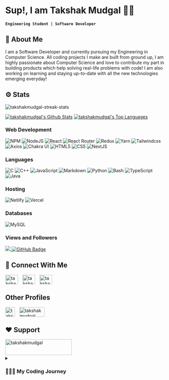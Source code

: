 # Sup!, I am Takshak Mudgal 👋🏻

**`Engineering Student | Software Developer`**

## 🚀 About Me

I am a Software Developer and currently pursuing my Engineering in Computer Science. All coding projects I make are built from ground up, I am highly passionate about Computer Science and love to contribute my part in building products which help solving real-life problems with code! I am also working on learning and staying up-to-date with all the new technologies emerging everyday!

## ⚙️ Stats
<p><img align="center" src="https://github-readme-streak-stats.herokuapp.com/?user=takshakmudgal&show_icons=true&count_private=true&theme=react&hide_border=true&bg_color=0D1117" alt="takshakmudgal-streak-stats" /></p>
<a href="https://github.com/takshakmudgal/github-readme-stats"><img alt="takshakmudgal's Github Stats" src="https://github-readme-stats.vercel.app/api?username=takshakmudgal&show_icons=true&count_private=true&theme=react&hide_border=true&bg_color=0D1117" /></a>
  <a href="https://github.com/takshakmudgal/github-readme-stats"><img alt="takshakmudgal's Top Languages" src="https://github-readme-stats.vercel.app/api/top-langs/?username=takshakmudgal&langs_count=8&count_private=true&layout=compact&theme=react&hide_border=true&bg_color=0D1117" /></a>
  <br/>

<h3 align="left">Web Development</h3>
<div align="left">

![NPM](https://img.shields.io/badge/NPM-%23000000.svg?style=for-the-badge&logo=npm&logoColor=white) ![NodeJS](https://img.shields.io/badge/node.js-6DA55F?style=for-the-badge&logo=node.js&logoColor=white) ![React](https://img.shields.io/badge/react-%2320232a.svg?style=for-the-badge&logo=react&logoColor=%2361DAFB) ![React Router](https://img.shields.io/badge/React_Router-CA4245?style=for-the-badge&logo=react-router&logoColor=white) ![Redux](https://img.shields.io/badge/redux-%23593d88.svg?style=for-the-badge&logo=redux&logoColor=white) ![Yarn](https://img.shields.io/badge/yarn-%232C8EBB.svg?style=for-the-badge&logo=yarn&logoColor=white) ![Tailwindcss](https://img.shields.io/badge/Tailwindcss-%23007ACC.svg?style=for-the-badge&logo=tailwind&logoColor=white) ![Axios](https://img.shields.io/badge/Axios-%23007ACC.svg?style=for-the-badge&logo=axios&logoColor=white) ![Chakra UI](https://img.shields.io/badge/ChakraUI-%23007ACC.svg?style=for-the-badge&logo=chakraui&logoColor=white) ![HTML5](https://img.shields.io/badge/Html5-%23007ACC.svg?style=for-the-badge&logo=html5&logoColor=white) ![CSS](https://img.shields.io/badge/CSS-%23007ACC.svg?style=for-the-badge&logo=CSS&logoColor=white) ![NextJS](https://img.shields.io/badge/nextjs-%23007ACC.svg?style=for-the-badge&logo=nextjs&logoColor=white)
</div>
<h3 align="left">Languages</h3>
<div align="left">
    
![C](https://img.shields.io/badge/c-%2300599C.svg?style=for-the-badge&logo=c&logoColor=white) ![C++](https://img.shields.io/badge/c++-%2300599C.svg?style=for-the-badge&logo=c%2B%2B&logoColor=white) ![JavaScript](https://img.shields.io/badge/javascript-%23323330.svg?style=for-the-badge&logo=javascript&logoColor=%23F7DF1E) ![Markdown](https://img.shields.io/badge/markdown-%23000000.svg?style=for-the-badge&logo=markdown&logoColor=white) ![Python](https://img.shields.io/badge/python3-3670A0?style=for-the-badge&logo=python&logoColor=ffdd54) ![Bash](https://img.shields.io/badge/bash-%23121011.svg?style=for-the-badge&logo=gnu-bash&logoColor=white) ![TypeScript](https://img.shields.io/badge/typescript-%23007ACC.svg?style=for-the-badge&logo=typescript&logoColor=white) ![Java](https://img.shields.io/badge/Java-%23007ACC.svg?style=for-the-badge&logo=java&logoColor=white) 
</div>
<h3 align="left">Hosting</h3>
<div align="left">
    
![Netlify](https://img.shields.io/badge/netlify-%23000000.svg?style=for-the-badge&logo=netlify&logoColor=#00C7B7) ![Vercel](https://img.shields.io/badge/vercel-%23000000.svg?style=for-the-badge&logo=vercel&logoColor=white) 
</div>

<h3 align="left">Databases</h3>
<div align="left">
    
![MySQL](https://img.shields.io/badge/Mysql-039BE5?style=for-the-badge&logo=mysql&logoColor=white)
</div>

### Views and Followers
<a href="https://github.com/takshakmudgal/github-profile-views-counter">
    <img src="https://komarev.com/ghpvc/?username=takshakmudgal">
</a>
<a href="https://github.com/takshakmudgal?tab=followers"><img src="https://img.shields.io/github/followers/takshakmudgal?label=Followers&style=social" alt="GitHub Badge"></a>

## 🔗 Connect With Me
<p align="left">
<a href="https://twitter.com/takshakmudgal" target="blank"><img align="center" src="https://raw.githubusercontent.com/rahuldkjain/github-profile-readme-generator/master/src/images/icons/Social/twitter.svg" alt="takshakmudgal" height="30" width="40" style="margin-right:10px" /></a>
<a href="https://www.linkedin.com/in/takshak-mudgal-621892212/" target="blank"><img align="center" src="https://raw.githubusercontent.com/rahuldkjain/github-profile-readme-generator/master/src/images/icons/Social/linked-in-alt.svg" alt="takshakmudgal" height="30" width="40" style="margin-right:10px" /></a>
<a href="https://instagram.com/takshakmudgal" target="blank"><img align="center" src="https://raw.githubusercontent.com/rahuldkjain/github-profile-readme-generator/master/src/images/icons/Social/instagram.svg" alt="takshakmudgal" height="30" width="40" style="margin-right:10px" /></a>
</p>

## Other Profiles
<p align="left">
<a href="https://leetcode.com/takshakm/" target="blank"><img align="center" src="https://i.imgur.com/2qFL21l.png" alt="takshakmudgal" height="30" width="30" style="margin-right:10px" /></a>
<a href="https://www.fiverr.com/takshakmudgal" target="blank"><img align="center" src="https://i.imgur.com/mywPya3.png" alt="takshakmudgal" height="30" width="80" style="margin-right:10px" /></a>
</p>


## ❤️ Support
<p><a href="https://www.buymeacoffee.com/takshakmudgal"> <img align="left" src="https://cdn.buymeacoffee.com/buttons/v2/default-yellow.png" height="50" width="210" alt="takshakmudgal" /></a></p><br><br><br>

<details>
 <summary><h3>👨🏻‍💻 My Coding Journey</h3></summary>
  Ever since I was young, I have had an immense interest in computers and technology. As a child, I was always fascinated by how computers worked and how they could be used to solve complex problems. I spent countless hours tinkering with old computers and learning the basics of programming languages like HTML and Python.
  As I got older, my interest in coding grew stronger. I started taking computer science classes in high school and continued studying the subject in college. During this time, I worked on various coding projects and I'm eager to learn more about the industry and gain real-world experience. I continue to work on personal coding projects in my free time and am always looking for new challenges and opportunities to grow as a developer. I love exploring new technologies and experimenting with different coding languages and frameworks. I'm always eager to learn more and to stay up-to-date with the latest trends and developments in the industry. To stay on top of emerging technologies, I ocasionally attend coding workshops and conferences, read tech blogs and participate in online coding communities. I also enjoy collaborating with other developers on open-source projects, which not only help me to learn new things but also contribute to the coding community.
</details>

